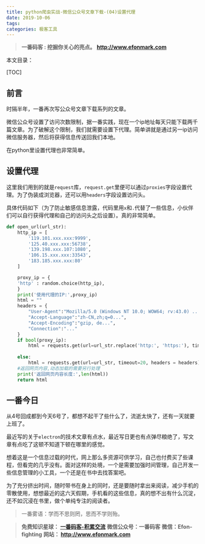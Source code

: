 ```yaml
---
title: python爬虫实战-微信公众号文章下载-(04)设置代理
date: 2019-10-06
tags: 
categories: 极客工具
---
```


> **一番码客 : 挖掘你关心的亮点。**
> **http://www.efonmark.com**

本文目录：

[TOC]

## 前言

时隔半年，一番再次写公众号文章下载系列的文章。

微信公众号设置了访问次数限制，据一番实践，现在一个ip地址每天只能下载两千篇文章。为了破解这个限制，我们就需要设置下代理。简单讲就是通过另一ip访问微信服务器，然后将获得信息传送回我们本地。

在python里设置代理也非常简单。

<!-- more -->

## 设置代理

这里我们用到的就是`request`库，`request.get`里便可以通过`proxies`字段设置代理。为了伪装成浏览器，还可以用`headers`字段设置访问头。

具体代码如下（为了防止敏感信息泄露，代码里用`x`和`.`代替了一些信息，小伙伴们可以自行获得代理和自己的访问头之后设置）。真的非常简单。

```python
def open_url(url_str):
    http_ip = [
        '119.101.xxx.xxx:9999',
        '125.40.xxx.xxx:56738',
        '139.198.xxx.107:1080',
        '106.15.xxx.xxx:33543',
        '183.185.xxx.xxx:80'
    ]

    proxy_ip = {
    'http' : random.choice(http_ip),
    }
    print('使用代理的IP:',proxy_ip)
    html = ""
    headers = {
        "User-Agent":"Mozilla/5.0 (Windows NT 10.0; WOW64; rv:43.0) ....",
        "Accept-Language":"zh-CN,zh;q=0...",
        "Accept-Encoding":"gzip, de...",
        "Connection":"..."
    }
    if bool(proxy_ip):
        html = requests.get(url=url_str.replace('http:', 'https:'), timeout=20, headers = headers, proxies=proxy_ip).content
        
    else:
        html = requests.get(url=url_str, timeout=20, headers = headers).content
    #返回网页内容,动态加载的需要另行处理
    print('返回网页内容长度:',len(html))
    return html
```

## 一番今日

从4号回成都到今天6号了，都想不起干了些什么了，流逝太快了，还有一天就要上班了。

最近写的关于`electron`的技术文章有点水，最近写日更也有点弹尽粮绝了，写文章有点吃了这顿不知道下顿在哪里的感觉。

想着这是一个信息过载的时代，网上那么多资源可供学习，自己也付费买了些课程，但看完的几乎没有。面对这样的处境，一个是需要加强时间管理，自己开发一些信息管理的小工具，一个还是在书中去找答案吧。

为了充分挤出时间，随时带书在身上的同时，还是要随时拿出来阅读，减少手机的零散使用，想想最近的这六天假期，手机看的这些信息，真的想不出有什么沉淀，还不如沉浸在书里，做个单纯专注的阅读者。

> 一番雾语：学而不思则罔，思而不学则殆。



> **免费知识星球： [一番码客-积累交流]([wwww](https://t.zsxq.com/NRVBURr))**
> **微信公众号：一番码客**
> **微信：Efon-fighting**
> **网站： http://www.efonmark.com**